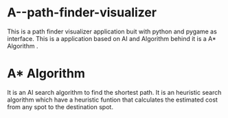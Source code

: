 # A--path-finder-visualizer
This is a path finder visualizer application buit with python and pygame as interface. This is a application based on AI and Algorithm behind it is a A* Algorithm .
# A* Algorithm
It is an AI search algorithm to find the shortest path. It is an heuristic search algorithm which have a heuristic funtion that calculates the estimated cost from any spot to the 
destination spot.
